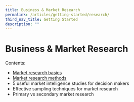 ```yaml
---
title: Business & Market Research
permalink: /articles/getting-started/research/
third_nav_title: Getting Started
description: ""
---
```

# Business & Market Research 

Contents:

* [Market research basics](/articles/getting-started/research/basics)
* [Market research methods](/articles/getting-started/research/methods)
* 5 useful market intelligence studies for decision makers
* Effective sampling techniques for market research 
* Primary vs secondary market research